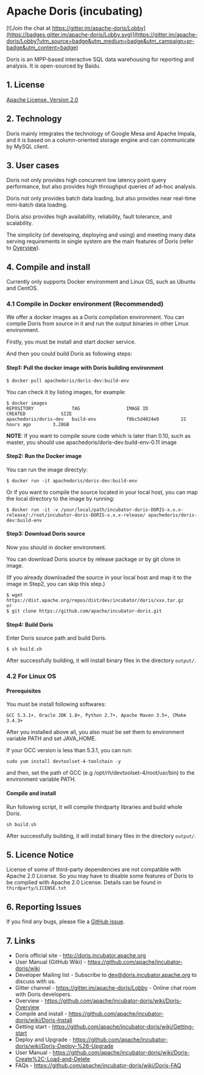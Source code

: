 # Apache Doris (incubating)
[![Join the chat at https://gitter.im/apache-doris/Lobby](https://badges.gitter.im/apache-doris/Lobby.svg)](https://gitter.im/apache-doris/Lobby?utm_source=badge&utm_medium=badge&utm_campaign=pr-badge&utm_content=badge)

Doris is an MPP-based interactive SQL data warehousing for reporting and analysis. It is open-sourced by Baidu. 

## 1. License

[Apache License, Version 2.0](http://www.apache.org/licenses/LICENSE-2.0)

## 2. Technology
Doris mainly integrates the technology of Google Mesa and Apache Impala, and it is based on a column-oriented storage engine and can communicate by MySQL client.

## 3. User cases
Doris not only provides high concurrent low latency point query performance, but also provides high throughput queries of ad-hoc analysis. 

Doris not only provides batch data loading, but also provides near real-time mini-batch data loading. 

Doris also provides high availability, reliability, fault tolerance, and scalability. 

The simplicity (of developing, deploying and using) and meeting many data serving requirements in single system are the main features of Doris (refer to [Overview](https://github.com/apache/incubator-doris/wiki/Doris-Overview)).

## 4. Compile and install

Currently only supports Docker environment and Linux OS, such as Ubuntu and CentOS.

### 4.1 Compile in Docker environment (Recommended)

We offer a docker images as a Doris compilation environment. You can compile Doris from source in it and run the output binaries in other Linux environment.

Firstly, you must be install and start docker service.

And then you could build Doris as following steps:

#### Step1: Pull the docker image with Doris building environment

```
$ docker pull apachedoris/doris-dev:build-env
```

You can check it by listing images, for example:

```
$ docker images
REPOSITORY              TAG                 IMAGE ID            CREATED             SIZE
apachedoris/doris-dev   build-env           f8bc5d4024e0        21 hours ago        3.28GB
```
**NOTE**: If you want to compile soure code which is later than 0.10, such as master, you should use apachedoris/doris-dev:build-env-0.11 image


#### Step2: Run the Docker image 

You can run the image directyly:

```
$ docker run -it apachedoris/doris-dev:build-env
```

Or if you want to compile the source located in your local host, you can map the local directory to the image by running:

```
$ docker run -it -v /your/local/path/incubator-doris-DORIS-x.x.x-release/:/root/incubator-doris-DORIS-x.x.x-release/ apachedoris/doris-dev:build-env
```

#### Step3: Download Doris source

Now you should in docker environment.

You can download Doris source by release package or by git clone in image.

(If you already downloaded the source in your local host and map it to the image in Step2, you can skip this step.)

```
$ wget https://dist.apache.org/repos/dist/dev/incubator/doris/xxx.tar.gz
or
$ git clone https://github.com/apache/incubator-doris.git
```

#### Step4: Build Doris

Enter Doris source path and build Doris.

```
$ sh build.sh
```

After successfully building, it will install binary files in the directory `output/`.

### 4.2 For Linux OS

#### Prerequisites

You must be install following softwares:

```
GCC 5.3.1+, Oracle JDK 1.8+, Python 2.7+, Apache Maven 3.5+, CMake 3.4.3+
```

After you installed above all, you also must be set them to environment variable PATH and set JAVA_HOME.

If your GCC version is less than 5.3.1, you can run:

```
sudo yum install devtoolset-4-toolchain -y
```

and then, set the path of GCC (e.g /opt/rh/devtoolset-4/root/usr/bin) to the environment variable PATH.

#### Compile and install

Run following script, it will compile thirdparty libraries and build whole Doris.

```
sh build.sh
```

After successfully building, it will install binary files in the directory `output/`.

## 5. Licence Notice

License of some of third-party dependencies are not compatible with Apache 2.0 License. So you may have to disable
some features of Doris to be complied with Apache 2.0 License. Details can be found in `thirdparty/LICENSE.txt`

## 6. Reporting Issues

If you find any bugs, please file a [GitHub issue](https://github.com/apache/incubator-doris/issues).

## 7. Links

* Doris official site - <http://doris.incubator.apache.org>
* User Manual (GitHub Wiki) - <https://github.com/apache/incubator-doris/wiki>
* Developer Mailing list - Subscribe to <dev@doris.incubator.apache.org> to discuss with us.
* Gitter channel - <https://gitter.im/apache-doris/Lobby> - Online chat room with Doris developers.
* Overview - <https://github.com/apache/incubator-doris/wiki/Doris-Overview>
* Compile and install - <https://github.com/apache/incubator-doris/wiki/Doris-Install>
* Getting start - <https://github.com/apache/incubator-doris/wiki/Getting-start>
* Deploy and Upgrade - <https://github.com/apache/incubator-doris/wiki/Doris-Deploy-%26-Upgrade>
* User Manual - <https://github.com/apache/incubator-doris/wiki/Doris-Create%2C-Load-and-Delete>
* FAQs - <https://github.com/apache/incubator-doris/wiki/Doris-FAQ>

